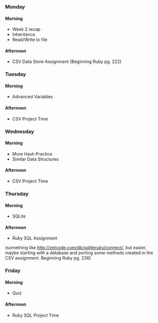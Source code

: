 ### Monday
#### Morning
- Week 2 recap
- Inheritance
- Read/Write to file

#### Afternoon
- CSV Data Store Assignment (Beginning Ruby pg. 222)

### Tuesday
#### Morning
- Advanced Variables

#### Afternoon
- CSV Project Time

### Wednesday
#### Morning
- More Hash Practice
- Similar Data Structures

#### Afternoon
- CSV Project Time

### Thursday
#### Morning
- SQLite

#### Afternoon 
- Ruby SQL Assignment 

(something like http://zetcode.com/db/sqliteruby/connect/, but easier, maybe starting with a database and porting some methods created in the CSV assignment. Beginning Ruby pg. 236)
### Friday
#### Morning
- Quiz

#### Afternoon 
- Ruby SQL Project Time